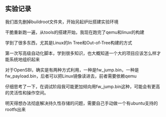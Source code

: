 ## 实验记录
我们首先删掉buildroot文件夹，开始另起炉灶搭建实验环境

干脆重新跑一遍，从tools的搭建开始，我现在跑完了qemu和linux的构建

学到了很多东西，尤其是Linux的In Tree和Out-of-Tree构建的方式

第一次写高级自动化脚本，学到很多知识，也大概知道一个大的项目应该怎么样才能系统地组织起来

对于OpenSBI，确实是有两种方式利用，一种是fw_jump.bin，一种是fw_payload.bin，后者可以把Linux镜像读进去，前者需要依赖qemu

仔细思考了一下，在调试阶段我可能更加倾向用fw_jump.bin这种，可能会有更高的灵活性和操作空间。

明天得想办法彻底解决持久性存储的问题，需要自己手动做一个有ubuntu支持的rootfs出来